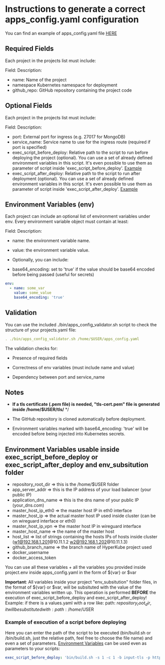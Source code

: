 # Instructions to generate a correct apps_config.yaml configuration

You can find an example of apps_config.yaml file [HERE](https://github.com/rMiccolis/HyperKube/blob/master/doc/apps_config.yaml)

## Required Fields

Each project in the projects list must include:

  Field:        Description:

- name:         Name of the project
- namespace     Kubernetes namespace for deployment
- github_repo:  GitHub repository containing the project code

## Optional Fields

Each project in the projects list must include:

  Field:                        Description:

- port:                         External port for ingress (e.g. 27017 for MongoDB)
- service_name:                 Service name to use for the ingress route (required if port is specified)
- exec_script_before_deploy:    Relative path to the script to run before deploying the project (optional). You can use a set of already defined environment variables in this script. It's even possible to use them as parameter of script inside 'exec_script_before_deploy'. [Example](#example-of-execution-of-a-script-before-deploying)
- exec_script_after_deploy:     Relative path to the script to run after deployment (optional). You can use a set of already defined environment variables in this script. It's even possible to use them as parameter of script inside 'exec_script_after_deploy'. [Example](#example-of-execution-of-a-script-before-deploying)

## Environment Variables (env)

Each project can include an optional list of environment variables under env. Every environment variable object must contain at least:

  Field:                        Description:

- name:                         the environment variable name.

- value:                        the environment variable value.

- Optionally, you can include:

- base64_encoding:              set to 'true' if the value should be base64 encoded before being passed (useful for secrets)

```yaml
env:
  - name: some_var
    value: some_value
    base64_encoding: 'true'
```

## Validation

You can use the included ./bin/apps_config_validator.sh script to check the structure of your projects.yaml file:

```yaml
. ./bin/apps_config_validator.sh /home/$USER/apps_config.yaml
```

The validation checks for:

- Presence of required fields

- Correctness of env variables (must include name and value)

- Dependency between port and service_name

## Notes

- **If a tls certificate (.pem file) is needed, "tls-cert.pem" file is generated inside /home/$USER/tls/** */

- The GitHub repository is cloned automatically before deployment.

- Environment variables marked with base64_encoding: 'true' will be encoded before being injected into Kubernetes secrets.

## Environment Variables usable inside exec_script_before_deploy or exec_script_after_deploy and env_subsitution folder

- repository_root_dir       => this is the /home/$USER folder
- app_server_addr           => this is the IP address of your load balancer (your public IP)
- application_dns_name      => this is the dns name of your public IP (your_dns.com)
- master_host_ip_eth0       => the master host IP in eth0 interface
- master_host_ip            => the actual master host IP used inside cluster (can be on wireguard interface or eth0)
- master_host_ip_vpn        => the master host IP in wireguard interface
- master_host_name          => the name of the master host
- host_list                 => list of strings containing the hosts IPs of hosts inside cluster (w1@192.168.1.201@10.11.1.2 w2@192.168.1.202@10.11.1.3)
- github_branch_name        => the branch name of HyperKube project used
- docker_username
- docker_access_token

You can use all these variables + all the variables you provided inside project.env inside apps_config.yaml in the form of ${var} or $var

**Important**: All variables inside your project "env_subsitution" folder files, in the format of ${var} or $var, will be subsituted with the value of the environment variables written up.
This operation is performed **BEFORE** the execution of exec_script_before_deploy and exec_script_after_deploy!
Example: if there is a values.yaml with a row like: path: ${repository_root_dir}, it will be substituted with: path: /home/$USER

### Example of execution of a script before deploying

Here you can enter the path of the script to be executed (bin/build.sh or /bin/build.sh, just the relative path, feel free to choose the file name) and even a set of parameters. [Environment Variables](#environment-variables-usable-inside-exec_script_before_deploy-or-exec_script_after_deploy-and-env_subsitution-folder) can be used even as parameters to your scripts:

```yaml
exec_script_before_deploy: 'bin/build.sh -s 1 -c 1 -b input-tls -p https -i $app_server_addr -d $docker_username -t 1'
```

